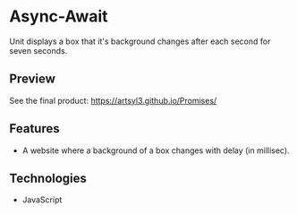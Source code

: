 # Async-Await

Unit displays a box that it's background changes after each second for seven seconds.

## Preview

See the final product: https://artsyl3.github.io/Promises/

## Features

- A website where a background of a box changes with delay (in millisec).


## Technologies
- JavaScript
